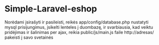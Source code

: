 Simple-Laravel-eshop
====================
Norėdami įsirašyti ir pasileisti, reikės app/config/database.php nustatyti mysql prisijungimus, įsikelti lenteles į duombazę, ir svarbiausia, kad veiktu pridėjimas ir šalinimas per ajax, reikia public/js/main.js faile http://adresas/ pakeisti į savo svetainės
